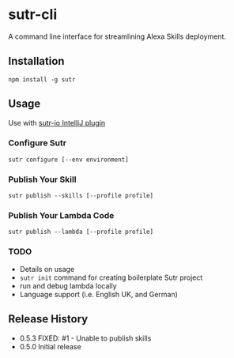 # sutr-cli
A command line interface for streamlining Alexa Skills deployment.

## Installation
```
npm install -g sutr
```
## Usage
Use with [sutr-io IntelliJ plugin](https://github.com/SlalomConsulting/sutr-io)

### Configure Sutr
```
sutr configure [--env environment]
```

### Publish Your Skill
```
sutr publish --skills [--profile profile]
```

### Publish Your Lambda Code
```
sutr publish --lambda [--profile profile]
```

### TODO
* Details on usage
* `sutr init` command for creating boilerplate Sutr project
* run and debug lambda locally
* Language support (i.e. English UK, and German)

## Release History

* 0.5.3 FIXED: #1 - Unable to publish skills
* 0.5.0 Initial release
